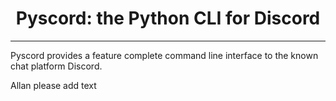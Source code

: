 <h1 align="center">Pyscord: the Python CLI for Discord</h1>

----

Pyscord provides a feature complete command line interface to the known chat
platform Discord.

Allan please add text
